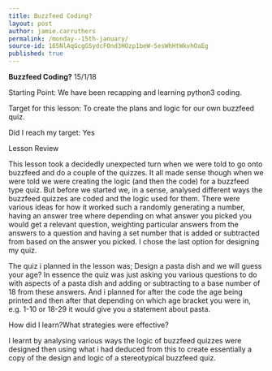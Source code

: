 ```yaml
---
title: Buzzfeed Coding?
layout: post
author: jamie.carruthers
permalink: /monday--15th-january/
source-id: 165NlAqGcgGSydcFOnd3HOzp1beW-5esWhHtWkvhOaEg
published: true
---
```

**Buzzfeed Coding?**                                                             15/1/18

Starting Point: We have been recapping and learning python3 coding.

Target for this lesson:  To create the plans and logic for our own buzzfeed quiz.

Did I reach my target: Yes

Lesson Review

This lesson took a decidedly unexpected turn when we were told to go onto buzzfeed and do a couple of the quizzes. It all made sense though when we were told we were creating the logic (and then the code) for a buzzfeed type quiz. But before we started we, in a sense, analysed different ways the buzzfeed quizzes are coded and the logic used for them. There were various ideas for how it worked such a randomly generating a number, having an answer tree where depending on what answer you picked you would get a relevant question, weighting particular answers from the answers to a question and having a set number that is added or subtracted from based on the answer you picked. I chose the last option for designing my quiz.

The quiz i planned in the lesson was; Design a pasta dish and we will guess your age? In essence the quiz was just asking you various questions to do with aspects of a pasta dish and adding or subtracting to a base number of 18 from these answers. And i planned for after the code the age being printed and then after that depending on which age bracket you were in, e.g. 1-10 or 18-29 it would give you a statement about pasta.

How did I learn?What strategies were effective?

I learnt by analysing various ways the logic of buzzfeed quizzes were designed then using what i had deduced from this to create essentially a copy of the design and logic of a stereotypical buzzfeed quiz.

        

